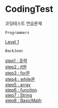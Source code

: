 # CodingTest
코딩테스트 연습문제

    Programmers
  
  [Level 1](https://github.com/YJun1364/CodingTest/tree/main/programmers/step1)
  
  
    BackJoon
  
  [step1 : 출력](https://github.com/YJun1364/CodingTest/tree/main/backJoon/step1_print)
  <br>
  [step2 : if문](https://github.com/YJun1364/CodingTest/tree/main/backJoon/step2_if)
  <br>
  [step3 : for문](https://github.com/YJun1364/CodingTest/tree/main/backJoon/step3_for)
  <br>
  [step4 : while문](https://github.com/YJun1364/CodingTest/tree/main/backJoon/step4_while)
  <br>
  [step5 : array](https://github.com/YJun1364/CodingTest/tree/main/backJoon/step5_array)
  <br>
  [step6 : function](https://github.com/YJun1364/CodingTest/tree/main/backJoon/step6_function)
   <br>
  [step7 : String](https://github.com/YJun1364/CodingTest/tree/main/backJoon/step7_String)
   <br>
  [step8 : BasicMath](https://github.com/YJun1364/CodingTest/tree/main/backJoon/step8_BasicMath)
